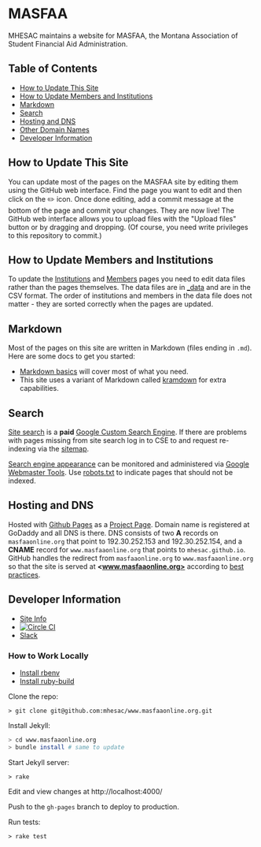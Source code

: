 # MASFAA

MHESAC maintains a website for MASFAA, the Montana Association of Student Financial Aid Administration.

## Table of Contents

- [How to Update This Site](#how-to-update-this-site)
- [How to Update Members and Institutions](#how-to-update-members-and-institutions)
- [Markdown](#markdown)
- [Search](#search)
- [Hosting and DNS](#hosting-and-dns)
- [Other Domain Names](#other-domain-names)
- [Developer Information](#developer-information)

## How to Update This Site

You can update most of the pages on the MASFAA site by editing them using the GitHub web interface. Find the page you want to edit and then click on the :pencil2: icon. Once done editing, add a commit message at the bottom of the page and commit your changes. They are now live! The GitHub web interface allows you to upload files with the "Upload files" button or by dragging and dropping. (Of course, you need write privileges to this repository to commit.)

## How to Update Members and Institutions

To update the [Institutions](http://www.masfaaonline.org/institutions/) and [Members](http://www.masfaaonline.org/members/) pages you need to edit data files rather than the pages themselves. The data files are in [_data](_data) and are in the CSV format. The order of institutions and members in the data file does not matter - they are sorted correctly when the pages are updated.

## Markdown

Most of the pages on this site are written in Markdown (files ending in `.md`). Here are some docs to get you started:

- [Markdown basics](https://help.github.com/articles/markdown-basics/) will cover most of what you need.
- This site uses a variant of Markdown called [kramdown](http://kramdown.gettalong.org/quickref.html) for extra capabilities.

## Search

[Site search](http://www.masfaaonline.org/search) is a **paid** [Google Custom Search Engine](https://cse.google.com/cse/). If there are problems with pages missing from site search log in to CSE to and request re-indexing via the [sitemap](http://www.masfaaonline.org/sitemap.xml).

[Search engine appearance](https://www.google.com/?gws_rd=ssl#q=site:www.masfaaonline.org) can be monitored and administered via [Google Webmaster Tools](https://www.google.com/webmasters/). Use [robots.txt](robots.txt) to indicate pages that should not be indexed.

## Hosting and DNS

Hosted with [Github Pages](https://pages.github.com/) as a [Project Page](https://help.github.com/articles/user-organization-and-project-pages/#project-pages). Domain name is registered at GoDaddy and all DNS is there. DNS consists of two **A** records on `masfaaonline.org` that point to 192.30.252.153 and 192.30.252.154, and a **CNAME** record for `www.masfaaonline.org` that points to `mhesac.github.io`. GitHub handles the redirect from `masfaaonline.org` to `www.masfaaonline.org` so that the site is served at **<www.masfaaonline.org>** according to [best practices](https://help.github.com/articles/about-custom-domains-for-github-pages-sites/).

## Developer Information

- [Site Info](http://www.masfaaonline.org/info)
- [![Circle CI](https://img.shields.io/circleci/project/mhesac/www.masfaaonline.org.svg)](https://circleci.com/gh/mhesac/www.masfaaonline.org)
- [Slack](https://safmt.slack.com/messages/ghpages/)

### How to Work Locally

* [Install rbenv](https://github.com/rbenv/rbenv#installation)
* [Install ruby-build](https://github.com/rbenv/ruby-build#installation)

Clone the repo:
```
> git clone git@github.com:mhesac/www.masfaaonline.org.git
```

Install Jekyll:
```sh
> cd www.masfaaonline.org
> bundle install # same to update
```

Start Jekyll server:

```
> rake
```

Edit and view changes at http://localhost:4000/

Push to the `gh-pages` branch to deploy to production.

Run tests:

```
> rake test
```
